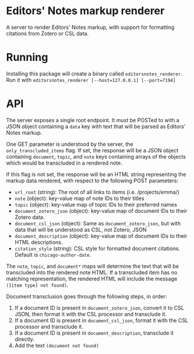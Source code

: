 # Editors' Notes markup renderer
A server to render Editors' Notes markup, with support for formatting citations
from Zotero or CSL data.

# Running
Installing this package will create a binary called `editorsnotes_renderer`.
Run it with `editorsnotes_renderer [--host=127.0.0.1] [--port=7194]`

# API
The server exposes a single root endpoint. It *must* be POSTed to with a JSON
object containing a `data` key with text that will be parsed as Editors' Notes
markup.

One GET parameter is understood by the server, the `only_transcluded_items`
flag.  If set, the response will be a JSON object containing `document`,
`topic`, and `note` keys containing arrays of the objects which would be
transcluded in a rendered note.

If this flag is not set, the response will be an HTML string representing the
markup data rendered, with respect to the following POST parameters:

  * `url_root` (string): The root of all links to items (i.e. /projects/emma/)
  * `note` (object): key-value map of note IDs to their titles
  * `topic` (object): key-value map of topic IDs to their preferred names
  * `document_zotero_json` (object): key-value map of document IDs to their
    Zotero data.
  * `document_csl_json` (object): Same as `document_zotero_json`, but with data
    that will be understood as CSL, not Zotero, JSON
  * `document_description` (object): key-value map of document IDs to their HTML
    descriptions.
  * `citation_style` (string): CSL style for formatted document citations.
    Default is `chicago-author-date`.

The `note`, `topic`, and `document*` maps will determine the text that will be
transcluded into the rendered note HTML. If a transcluded item has no matching
representation, the rendered HTML will include the message `([item type] not
found)`.

Document transclusion goes through the following steps, in order:

  1. If a document ID is present in `document_zotero_json`, convert it to CSL
     JSON, then format it with the CSL processor and transclude it.
  2. If a document ID is present in `document_csl_json`, format it with the
     CSL processor and transclude it.
  3. If a document ID is present in `document_description`, transclude it
     directly.
  4. Add the text `(document not found)`
